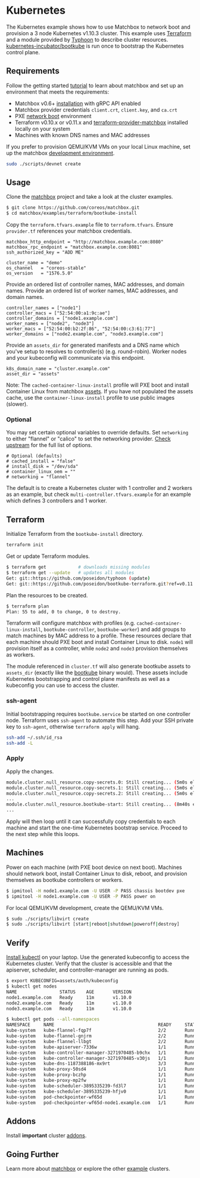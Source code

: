 # Kubernetes

The Kubernetes example shows how to use Matchbox to network boot and provision a 3 node Kubernetes v1.10.3 cluster. This example uses [Terraform](https://www.terraform.io/intro/index.html) and a module provided by [Typhoon](https://github.com/poseidon/typhoon) to describe cluster resources. [kubernetes-incubator/bootkube](https://github.com/kubernetes-incubator/bootkube) is run once to bootstrap the Kubernetes control plane.

## Requirements

Follow the getting started [tutorial](../../../Documentation/getting-started.md) to learn about matchbox and set up an environment that meets the requirements:

* Matchbox v0.6+ [installation](../../../Documentation/deployment.md) with gRPC API enabled
* Matchbox provider credentials `client.crt`, `client.key`, and `ca.crt`
* PXE [network boot](../../../Documentation/network-setup.md) environment
* Terraform v0.10.x or v0.11.x and [terraform-provider-matchbox](https://github.com/coreos/terraform-provider-matchbox) installed locally on your system
* Machines with known DNS names and MAC addresses

If you prefer to provision QEMU/KVM VMs on your local Linux machine, set up the matchbox [development environment](../../../Documentation/getting-started-rkt.md).

```sh
sudo ./scripts/devnet create
```

## Usage

Clone the [matchbox](https://github.com/coreos/matchbox) project and take a look at the cluster examples.

```sh
$ git clone https://github.com/coreos/matchbox.git
$ cd matchbox/examples/terraform/bootkube-install
```

Copy the `terraform.tfvars.example` file to `terraform.tfvars`. Ensure `provider.tf` references your matchbox credentials.

```hcl
matchbox_http_endpoint = "http://matchbox.example.com:8080"
matchbox_rpc_endpoint = "matchbox.example.com:8081"
ssh_authorized_key = "ADD ME"

cluster_name = "demo"
os_channel   = "coreos-stable"
os_version   = "1576.5.0"
```

Provide an ordered list of controller names, MAC addresses, and domain names. Provide an ordered list of worker names, MAC addresses, and domain names.

```hcl
controller_names = ["node1"]
controller_macs = ["52:54:00:a1:9c:ae"]
controller_domains = ["node1.example.com"]
worker_names = ["node2", "node3"]
worker_macs = ["52:54:00:b2:2f:86", "52:54:00:c3:61:77"]
worker_domains = ["node2.example.com", "node3.example.com"]
```

Provide an `assets_dir` for generated manifests and a DNS name which you've setup to resolves to controller(s) (e.g. round-robin). Worker nodes and your kubeconfig will communicate via this endpoint.

```hcl
k8s_domain_name = "cluster.example.com"
asset_dir = "assets"
```

Note: The `cached-container-linux-install` profile will PXE boot and install Container Linux from matchbox [assets](https://github.com/coreos/matchbox/blob/master/Documentation/api.md#assets). If you have not populated the assets cache, use the `container-linux-install` profile to use public images (slower).

### Optional

You may set certain optional variables to override defaults. Set `networking` to either "flannel" or "calico" to set the networking provider. [Check upstream](https://typhoon.psdn.io/bare-metal/) for the full list of options.

```hcl
# Optional (defaults)
# cached_install = "false"
# install_disk = "/dev/sda"
# container_linux_oem = ""
# networking = "flannel"
```

The default is to create a Kubernetes cluster with 1 controller and 2 workers as an example, but check `multi-controller.tfvars.example` for an example which defines 3 controllers and 1 worker.

## Terraform

Initialize Terraform from the `bootkube-install` directory.

```sh
terraform init
```

Get or update Terraform modules.

```sh
$ terraform get            # downloads missing modules
$ terraform get --update   # updates all modules
Get: git::https://github.com/poseidon/typhoon (update)
Get: git::https://github.com/poseidon/bootkube-terraform.git?ref=v0.11.0 (update)
```

Plan the resources to be created.

```sh
$ terraform plan
Plan: 55 to add, 0 to change, 0 to destroy.
```

Terraform will configure matchbox with profiles (e.g. `cached-container-linux-install`, `bootkube-controller`, `bootkube-worker`) and add groups to match machines by MAC address to a profile. These resources declare that each machine should PXE boot and install Container Linux to disk. `node1` will provision itself as a controller, while `node2` and `node3` provision themselves as workers.

The module referenced in `cluster.tf` will also generate bootkube assets to `assets_dir` (exactly like the [bootkube](https://github.com/kubernetes-incubator/bootkube) binary would). These assets include Kubernetes bootstrapping and control plane manifests as well as a kubeconfig you can use to access the cluster. 

### ssh-agent

Initial bootstrapping requires `bootkube.service` be started on one controller node. Terraform uses `ssh-agent` to automate this step. Add your SSH private key to `ssh-agent`, otherwise `terraform apply` will hang.

```sh
ssh-add ~/.ssh/id_rsa
ssh-add -L
```

### Apply

Apply the changes.

```sh
module.cluster.null_resource.copy-secrets.0: Still creating... (5m0s elapsed)
module.cluster.null_resource.copy-secrets.1: Still creating... (5m0s elapsed)
module.cluster.null_resource.copy-secrets.2: Still creating... (5m0s elapsed)
...
module.cluster.null_resource.bootkube-start: Still creating... (8m40s elapsed)
...
```

Apply will then loop until it can successfully copy credentials to each machine and start the one-time Kubernetes bootstrap service. Proceed to the next step while this loops.

## Machines

Power on each machine (with PXE boot device on next boot). Machines should network boot, install Container Linux to disk, reboot, and provision themselves as bootkube controllers or workers.

```sh
$ ipmitool -H node1.example.com -U USER -P PASS chassis bootdev pxe
$ ipmitool -H node1.example.com -U USER -P PASS power on
```

For local QEMU/KVM development, create the QEMU/KVM VMs.

```sh
$ sudo ./scripts/libvirt create
$ sudo ./scripts/libvirt [start|reboot|shutdown|poweroff|destroy]
```

## Verify

[Install kubectl](https://coreos.com/kubernetes/docs/latest/configure-kubectl.html) on your laptop. Use the generated kubeconfig to access the Kubernetes cluster. Verify that the cluster is accessible and that the apiserver, scheduler, and controller-manager are running as pods.

```sh
$ export KUBECONFIG=assets/auth/kubeconfig
$ kubectl get nodes
NAME                STATUS    AGE       VERSION
node1.example.com   Ready     11m       v1.10.0
node2.example.com   Ready     11m       v1.10.0
node3.example.com   Ready     11m       v1.10.0

$ kubectl get pods --all-namespaces
NAMESPACE     NAME                                       READY     STATUS    RESTARTS   AGE
kube-system   kube-flannel-fqp7f                         2/2       Running   1          11m
kube-system   kube-flannel-gnjrm                         2/2       Running   0          11m
kube-system   kube-flannel-llbgt                         2/2       Running   0          11m
kube-system   kube-apiserver-7336w                       1/1       Running   0          11m
kube-system   kube-controller-manager-3271970485-b9chx   1/1       Running   0          11m
kube-system   kube-controller-manager-3271970485-v30js   1/1       Running   1          11m
kube-system   kube-dns-1187388186-mx9rt                  3/3       Running   0          11m
kube-system   kube-proxy-50sd4                           1/1       Running   0          11m
kube-system   kube-proxy-bczhp                           1/1       Running   0          11m
kube-system   kube-proxy-mp2fw                           1/1       Running   0          11m
kube-system   kube-scheduler-3895335239-fd3l7            1/1       Running   1          11m
kube-system   kube-scheduler-3895335239-hfjv0            1/1       Running   0          11m
kube-system   pod-checkpointer-wf65d                     1/1       Running   0          11m
kube-system   pod-checkpointer-wf65d-node1.example.com   1/1       Running   0          11m
```

## Addons

Install **important** cluster [addons](../../../Documentation/cluster-addons.md).

## Going Further

Learn more about [matchbox](../../../Documentation/matchbox.md) or explore the other [example](../) clusters.
